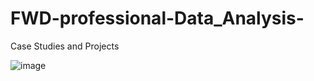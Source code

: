 # FWD-professional-Data_Analysis-
Case Studies and Projects

![image](https://user-images.githubusercontent.com/90071553/149946504-2baeb617-5225-47a8-8332-6518aab7fe50.png)

